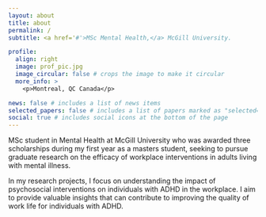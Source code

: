 ```yaml
---
layout: about
title: about
permalink: /
subtitle: <a href='#'>MSc Mental Health,</a> McGill University.

profile:
  align: right
  image: prof_pic.jpg
  image_circular: false # crops the image to make it circular
  more_info: >
    <p>Montreal, QC Canada</p>

news: false # includes a list of news items
selected_papers: false # includes a list of papers marked as "selected={true}"
social: true # includes social icons at the bottom of the page
---
```


MSc student in Mental Health at McGill University who was awarded three scholarships during my first year as a masters student, seeking to pursue graduate research on the efficacy of workplace interventions in adults living with mental illness.

In my research projects, I focus on understanding the impact of psychosocial interventions on individuals with ADHD in the workplace. I aim to provide valuable insights that can contribute to improving the quality of work life for individuals with ADHD.
